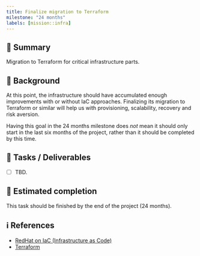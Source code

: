 ```yaml
---
title: Finalize migration to Terraform
milestone: "24 months"
labels: [mission::infra]
---
```


## 📌 Summary

Migration to Terraform for critical infrastructure parts.


## 📝 Background

At this point, the infrastructure should have accumulated enough improvements with or without IaC approaches.
Finalizing its migration to Terraform or similar will help us with provisioning, scalability, recovery and risk aversion.

Having this goal in the 24 months milestone does _not_ mean it should only start in the last six months of the project,
rather than it should be completed by this time. 

## 🚀 Tasks / Deliverables

- [ ] TBD.

## 📅 Estimated completion

This task should be finished by the end of the project (24 months).

## ℹ️ References

- [RedHat on IaC (Infrastructure as Code)](https://www.redhat.com/en/topics/automation/what-is-infrastructure-as-code-iac)
- [Terraform](https://www.terraform.io/)
